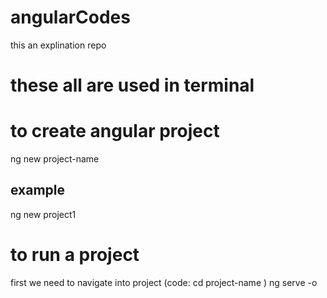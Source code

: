 # angularCodes
this an explination repo
  

# these all are used in terminal
# to create angular project
ng new project-name
## example
ng new project1


# to run a project
first we need to navigate into project (code: cd project-name )
ng serve -o